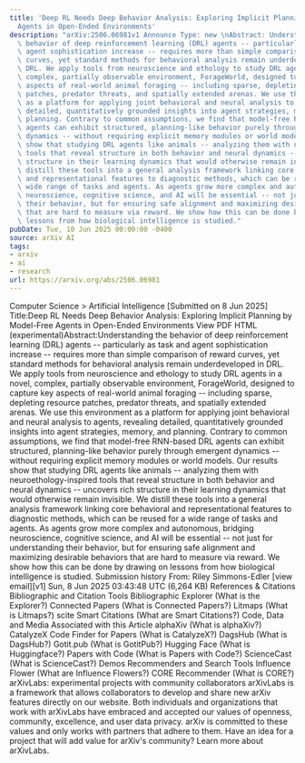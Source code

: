 ```yaml
---
title: 'Deep RL Needs Deep Behavior Analysis: Exploring Implicit Planning by Model-Free
  Agents in Open-Ended Environments'
description: "arXiv:2506.06981v1 Announce Type: new \nAbstract: Understanding the\
  \ behavior of deep reinforcement learning (DRL) agents -- particularly as task and\
  \ agent sophistication increase -- requires more than simple comparison of reward\
  \ curves, yet standard methods for behavioral analysis remain underdeveloped in\
  \ DRL. We apply tools from neuroscience and ethology to study DRL agents in a novel,\
  \ complex, partially observable environment, ForageWorld, designed to capture key\
  \ aspects of real-world animal foraging -- including sparse, depleting resource\
  \ patches, predator threats, and spatially extended arenas. We use this environment\
  \ as a platform for applying joint behavioral and neural analysis to agents, revealing\
  \ detailed, quantitatively grounded insights into agent strategies, memory, and\
  \ planning. Contrary to common assumptions, we find that model-free RNN-based DRL\
  \ agents can exhibit structured, planning-like behavior purely through emergent\
  \ dynamics -- without requiring explicit memory modules or world models. Our results\
  \ show that studying DRL agents like animals -- analyzing them with neuroethology-inspired\
  \ tools that reveal structure in both behavior and neural dynamics -- uncovers rich\
  \ structure in their learning dynamics that would otherwise remain invisible. We\
  \ distill these tools into a general analysis framework linking core behavioral\
  \ and representational features to diagnostic methods, which can be reused for a\
  \ wide range of tasks and agents. As agents grow more complex and autonomous, bridging\
  \ neuroscience, cognitive science, and AI will be essential -- not just for understanding\
  \ their behavior, but for ensuring safe alignment and maximizing desirable behaviors\
  \ that are hard to measure via reward. We show how this can be done by drawing on\
  \ lessons from how biological intelligence is studied."
pubDate: Tue, 10 Jun 2025 00:00:00 -0400
source: arXiv AI
tags:
- arxiv
- ai
- research
url: https://arxiv.org/abs/2506.06981
---
```


Computer Science > Artificial Intelligence
[Submitted on 8 Jun 2025]
Title:Deep RL Needs Deep Behavior Analysis: Exploring Implicit Planning by Model-Free Agents in Open-Ended Environments
View PDF HTML (experimental)Abstract:Understanding the behavior of deep reinforcement learning (DRL) agents -- particularly as task and agent sophistication increase -- requires more than simple comparison of reward curves, yet standard methods for behavioral analysis remain underdeveloped in DRL. We apply tools from neuroscience and ethology to study DRL agents in a novel, complex, partially observable environment, ForageWorld, designed to capture key aspects of real-world animal foraging -- including sparse, depleting resource patches, predator threats, and spatially extended arenas. We use this environment as a platform for applying joint behavioral and neural analysis to agents, revealing detailed, quantitatively grounded insights into agent strategies, memory, and planning. Contrary to common assumptions, we find that model-free RNN-based DRL agents can exhibit structured, planning-like behavior purely through emergent dynamics -- without requiring explicit memory modules or world models. Our results show that studying DRL agents like animals -- analyzing them with neuroethology-inspired tools that reveal structure in both behavior and neural dynamics -- uncovers rich structure in their learning dynamics that would otherwise remain invisible. We distill these tools into a general analysis framework linking core behavioral and representational features to diagnostic methods, which can be reused for a wide range of tasks and agents. As agents grow more complex and autonomous, bridging neuroscience, cognitive science, and AI will be essential -- not just for understanding their behavior, but for ensuring safe alignment and maximizing desirable behaviors that are hard to measure via reward. We show how this can be done by drawing on lessons from how biological intelligence is studied.
Submission history
From: Riley Simmons-Edler [view email][v1] Sun, 8 Jun 2025 03:43:48 UTC (6,264 KB)
References & Citations
Bibliographic and Citation Tools
Bibliographic Explorer (What is the Explorer?)
Connected Papers (What is Connected Papers?)
Litmaps (What is Litmaps?)
scite Smart Citations (What are Smart Citations?)
Code, Data and Media Associated with this Article
alphaXiv (What is alphaXiv?)
CatalyzeX Code Finder for Papers (What is CatalyzeX?)
DagsHub (What is DagsHub?)
Gotit.pub (What is GotitPub?)
Hugging Face (What is Huggingface?)
Papers with Code (What is Papers with Code?)
ScienceCast (What is ScienceCast?)
Demos
Recommenders and Search Tools
Influence Flower (What are Influence Flowers?)
CORE Recommender (What is CORE?)
arXivLabs: experimental projects with community collaborators
arXivLabs is a framework that allows collaborators to develop and share new arXiv features directly on our website.
Both individuals and organizations that work with arXivLabs have embraced and accepted our values of openness, community, excellence, and user data privacy. arXiv is committed to these values and only works with partners that adhere to them.
Have an idea for a project that will add value for arXiv's community? Learn more about arXivLabs.